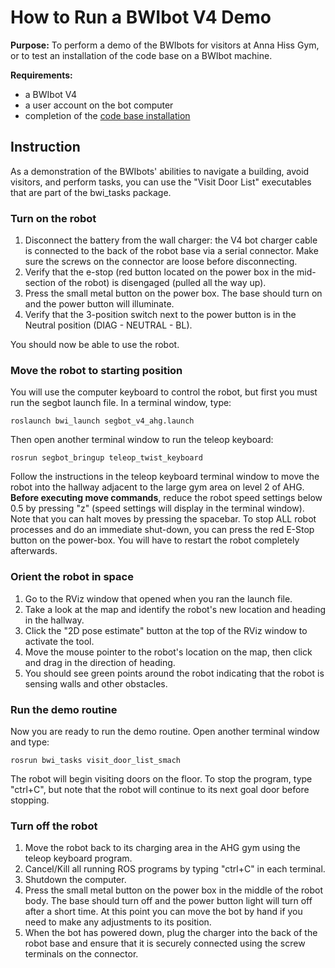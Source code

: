 # How to Run a BWIbot V4 Demo

**Purpose:**
To perform a demo of the BWIbots for visitors at Anna Hiss Gym, or to test an installation of the code base on a BWIbot machine.

**Requirements:**
- a BWIbot V4
- a user account on the bot computer
- completion of the [code base installation](https://github.com/utexas-bwi/bwi/README.md)

## Instruction

As a demonstration of the BWIbots' abilities to navigate a building, avoid visitors, and perform tasks, you can use the "Visit Door List" executables that are part of the bwi_tasks package.

### Turn on the robot
1. Disconnect the battery from the wall charger: the V4 bot charger cable is connected to the back of the robot base via a serial connector.  Make sure the screws on the connector are loose before disconnecting.
2. Verify that the e-stop (red button located on the power box in the mid-section of the robot) is disengaged (pulled all the way up).
3. Press the small metal button on the power box. The base should turn on and the power button will illuminate.
4. Verify that the 3-position switch next to the power button is in the Neutral position (DIAG - NEUTRAL - BL).

You should now be able to use the robot.

### Move the robot to starting position

You will use the computer keyboard to control the robot, but first you must run the segbot launch file.  In a terminal window, type:
```
roslaunch bwi_launch segbot_v4_ahg.launch
```
Then open another terminal window to run the teleop keyboard:
```
rosrun segbot_bringup teleop_twist_keyboard
```
Follow the instructions in the teleop keyboard terminal window to move the robot into the hallway adjacent to the large gym area on level 2 of AHG.  **Before executing move commands**, reduce the robot speed settings below 0.5 by pressing "z" (speed settings will display in the terminal window).
Note that you can halt moves by pressing the spacebar.  To stop ALL robot processes and do an immediate shut-down, you can press the red E-Stop button on the power-box.  You will have to restart the robot completely afterwards.

### Orient the robot in space

1. Go to the RViz window that opened when you ran the launch file.
2. Take a look at the map and identify the robot's new location and heading in the hallway.
3.  Click the "2D pose estimate" button at the top of the RViz window to activate the tool.
4.  Move the mouse pointer to the robot's location on the map, then click and drag in the direction of heading.
5.  You should see green points around the robot indicating that the robot is sensing walls and other obstacles.

### Run the demo routine

Now you are ready to run the demo routine.  Open another terminal window and type:
```
rosrun bwi_tasks visit_door_list_smach
```
The robot will begin visiting doors on the floor.  To stop the program, type "ctrl+C", but note that the robot will continue to its next goal door before stopping.


### Turn off the robot

1.  Move the robot back to its charging area in the AHG gym using the teleop keyboard program.
2.  Cancel/Kill all running ROS programs by typing "ctrl+C" in each terminal.
3.  Shutdown the computer.
4.  Press the small metal button on the power box in the middle of the robot body. The base should turn off and the power button light will turn off after a short time.  At this point you can move the bot by hand if you need to make any adjustments to its position.
5.  When the bot has powered down, plug the charger into the back of the robot base and ensure that it is securely connected using the screw terminals on the connector.
